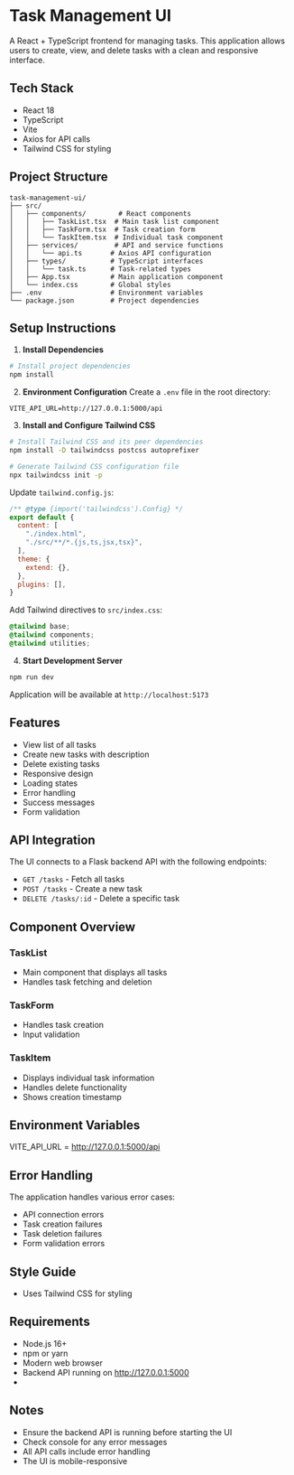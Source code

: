 # Task Management UI

A React + TypeScript frontend for managing tasks. This application allows users to create, view, and delete tasks with a clean and responsive interface.

## Tech Stack

- React 18
- TypeScript
- Vite
- Axios for API calls
- Tailwind CSS for styling

## Project Structure

```
task-management-ui/
├── src/
│   ├── components/        # React components
│   │   ├── TaskList.tsx  # Main task list component
│   │   ├── TaskForm.tsx  # Task creation form
│   │   └── TaskItem.tsx  # Individual task component
│   ├── services/         # API and service functions
│   │   └── api.ts       # Axios API configuration
│   ├── types/           # TypeScript interfaces
│   │   └── task.ts      # Task-related types
│   ├── App.tsx          # Main application component
│   └── index.css        # Global styles
├── .env                 # Environment variables
└── package.json         # Project dependencies
```

## Setup Instructions

1. **Install Dependencies**
```bash
# Install project dependencies
npm install
```

2. **Environment Configuration**
Create a `.env` file in the root directory:
```env
VITE_API_URL=http://127.0.0.1:5000/api
```

3. **Install and Configure Tailwind CSS**
```bash
# Install Tailwind CSS and its peer dependencies
npm install -D tailwindcss postcss autoprefixer

# Generate Tailwind CSS configuration file
npx tailwindcss init -p
```

Update `tailwind.config.js`:
```javascript
/** @type {import('tailwindcss').Config} */
export default {
  content: [
    "./index.html",
    "./src/**/*.{js,ts,jsx,tsx}",
  ],
  theme: {
    extend: {},
  },
  plugins: [],
}
```

Add Tailwind directives to `src/index.css`:
```css
@tailwind base;
@tailwind components;
@tailwind utilities;
```

4. **Start Development Server**
```bash
npm run dev
```
Application will be available at `http://localhost:5173`

## Features

- View list of all tasks
- Create new tasks with description
- Delete existing tasks
- Responsive design
- Loading states
- Error handling
- Success messages
- Form validation

## API Integration

The UI connects to a Flask backend API with the following endpoints:

- `GET /tasks` - Fetch all tasks
- `POST /tasks` - Create a new task
- `DELETE /tasks/:id` - Delete a specific task

## Component Overview

### TaskList
- Main component that displays all tasks
- Handles task fetching and deletion

### TaskForm
- Handles task creation
- Input validation

### TaskItem
- Displays individual task information
- Handles delete functionality
- Shows creation timestamp

## Environment Variables

 VITE_API_URL = http://127.0.0.1:5000/api 


## Error Handling

The application handles various error cases:
- API connection errors
- Task creation failures
- Task deletion failures
- Form validation errors

## Style Guide

- Uses Tailwind CSS for styling

## Requirements

- Node.js 16+
- npm or yarn
- Modern web browser
- Backend API running on http://127.0.0.1:5000
- 
## Notes

- Ensure the backend API is running before starting the UI
- Check console for any error messages
- All API calls include error handling
- The UI is mobile-responsive
